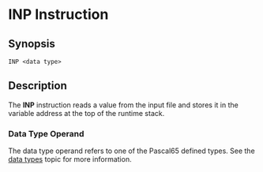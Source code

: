 # INP Instruction

## Synopsis

```
INP <data type>
```

## Description

The **INP** instruction reads a value from the input file and stores it
in the variable address at the top of the runtime stack.

### Data Type Operand

The data type operand refers to one of the Pascal65 defined types. See the
[data types](/icode/types) topic for more information.


